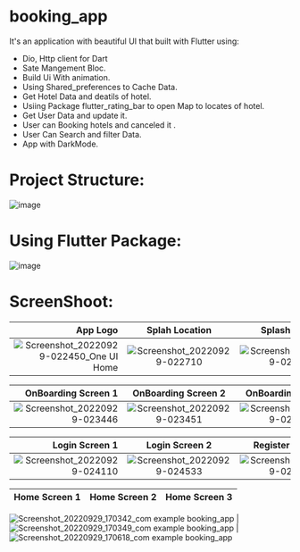 # booking_app


It's an application with beautiful UI that built with Flutter using:

- Dio, Http client for Dart
- Sate Mangement Bloc.
- Build Ui With animation.
- Using Shared_preferences to Cache Data.
- Get Hotel Data and deatils of hotel.
- Usiing Package flutter_rating_bar to open Map to locates of hotel.
- Get User Data and update it.
- User can Booking hotels and canceled it .
- User Can Search and filter Data.
- App with DarkMode.

# Project Structure:


![image](https://user-images.githubusercontent.com/72301777/192910872-779e6924-2d9e-4b91-8016-22c810ee144b.png)


# Using Flutter Package:

![image](https://user-images.githubusercontent.com/72301777/192911389-1f495a69-9386-4341-ba56-bc43ed96a1ea.png)



# ScreenShoot:

|App Logo          |   Splah Location        |  Splash Screen              
------------------------:|:-------------------------:|:-------------------------:
![Screenshot_20220929-022450_One UI Home](https://user-images.githubusercontent.com/72301777/192912004-82746c0f-f2ed-4f47-bbe4-4e60ee017c72.jpg)|![Screenshot_20220929-022710](https://user-images.githubusercontent.com/72301777/192912028-629a5f28-5eb9-433b-83e9-052cfa46181a.jpg)|![Screenshot_20220929-022649](https://user-images.githubusercontent.com/72301777/192912056-11e74404-fb1a-464a-a868-ea534ec698cd.jpg)


|OnBoarding Screen 1             |  OnBoarding Screen 2        |  OnBoarding Screen 3              
------------------------:|:-------------------------:|:-------------------------:
![Screenshot_20220929-023446](https://user-images.githubusercontent.com/72301777/192912768-13c04c12-a874-4c5b-bc64-9940cb668df5.jpg)|![Screenshot_20220929-023451](https://user-images.githubusercontent.com/72301777/192912828-4756e5aa-4fc3-4079-b1e8-e937ca721301.jpg)|![Screenshot_20220929-023458](https://user-images.githubusercontent.com/72301777/192912875-24a98e71-e5a1-42cd-8b46-1ce6bf721ac8.jpg)

|Login Screen 1             |  Login Screen 2        |  Register Screen 1  
------------------------:|:-------------------------:|:-------------------------:
![Screenshot_20220929-024110](https://user-images.githubusercontent.com/72301777/193040343-1480732f-4fca-4967-ab7d-9ed15951e46a.jpg)|![Screenshot_20220929-024533](https://user-images.githubusercontent.com/72301777/193040228-36dc9d9a-2c9f-43ee-9fb3-60632c94b7b8.jpg)|![Screenshot_20220929-024115](https://user-images.githubusercontent.com/72301777/193040334-49d4de4f-b6e9-4685-8848-51addd7c7aec.jpg)

|Home Screen 1             |  Home Screen 2        |  Home Screen 3
------------------------:|:-------------------------:|:-------------------------:
![Screenshot_20220929_170342_com example booking_app](https://user-images.githubusercontent.com/29564984/193052544-d2cb76e5-568d-4072-89d2-3a2def222107.jpg)
|![Screenshot_20220929_170349_com example booking_app](https://user-images.githubusercontent.com/29564984/193052587-ca4159d0-91bb-4249-b0f4-964ee6b609a8.jpg)
|![Screenshot_20220929_170618_com example booking_app](https://user-images.githubusercontent.com/29564984/193052699-0b538219-ca4e-4807-b23d-03ae14f632b4.jpg)






